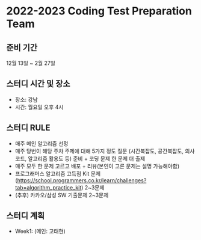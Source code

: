 # 2022-2023 Coding Test Preparation Team

## 준비 기간
12월 13일 ~ 2월 27일

## 스터디 시간 및 장소
- 장소: 강남
- 시간: 월요일 오후 4시

## 스터디 RULE
- 매주 메인 알고리즘 선정
- 매주 당번이 해당 주차 주제에 대해 5가지 정도 질문 (시간복잡도, 공간복잡도, 의사코드, 알고리즘 활용도 등) 준비 + 코딩 문제 한 문제 더 출제
- 매주 모두 한 문제 고르고 배포 + 리뷰(본인이 고른 문제는 설명 가능해야함)
- 프로그래머스 알고리즘 고득점 Kit 문제 (https://school.programmers.co.kr/learn/challenges?tab=algorithm_practice_kit) 2~3문제
- (추후) 카카오/삼성 SW 기출문제 2~3문제

## 스터디 계획
- Week1: (메인: 고태현)

